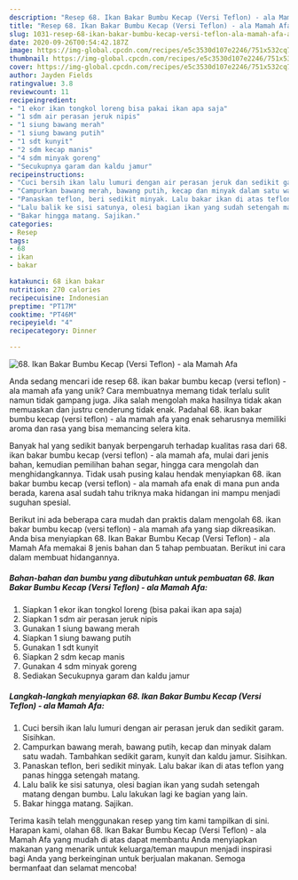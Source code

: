 ```yaml
---
description: "Resep 68. Ikan Bakar Bumbu Kecap (Versi Teflon) - ala Mamah Afa Anti Gagal"
title: "Resep 68. Ikan Bakar Bumbu Kecap (Versi Teflon) - ala Mamah Afa Anti Gagal"
slug: 1031-resep-68-ikan-bakar-bumbu-kecap-versi-teflon-ala-mamah-afa-anti-gagal
date: 2020-09-26T00:54:42.187Z
image: https://img-global.cpcdn.com/recipes/e5c3530d107e2246/751x532cq70/68-ikan-bakar-bumbu-kecap-versi-teflon-ala-mamah-afa-foto-resep-utama.jpg
thumbnail: https://img-global.cpcdn.com/recipes/e5c3530d107e2246/751x532cq70/68-ikan-bakar-bumbu-kecap-versi-teflon-ala-mamah-afa-foto-resep-utama.jpg
cover: https://img-global.cpcdn.com/recipes/e5c3530d107e2246/751x532cq70/68-ikan-bakar-bumbu-kecap-versi-teflon-ala-mamah-afa-foto-resep-utama.jpg
author: Jayden Fields
ratingvalue: 3.8
reviewcount: 11
recipeingredient:
- "1 ekor ikan tongkol loreng bisa pakai ikan apa saja"
- "1 sdm air perasan jeruk nipis"
- "1 siung bawang merah"
- "1 siung bawang putih"
- "1 sdt kunyit"
- "2 sdm kecap manis"
- "4 sdm minyak goreng"
- "Secukupnya garam dan kaldu jamur"
recipeinstructions:
- "Cuci bersih ikan lalu lumuri dengan air perasan jeruk dan sedikit garam. Sisihkan."
- "Campurkan bawang merah, bawang putih, kecap dan minyak dalam satu wadah. Tambahkan sedikit garam, kunyit dan kaldu jamur. Sisihkan."
- "Panaskan teflon, beri sedikit minyak. Lalu bakar ikan di atas teflon yang panas hingga setengah matang."
- "Lalu balik ke sisi satunya, olesi bagian ikan yang sudah setengah matang dengan bumbu. Lalu lakukan lagi ke bagian yang lain."
- "Bakar hingga matang. Sajikan."
categories:
- Resep
tags:
- 68
- ikan
- bakar

katakunci: 68 ikan bakar 
nutrition: 270 calories
recipecuisine: Indonesian
preptime: "PT17M"
cooktime: "PT46M"
recipeyield: "4"
recipecategory: Dinner

---
```



![68. Ikan Bakar Bumbu Kecap (Versi Teflon) - ala Mamah Afa](https://img-global.cpcdn.com/recipes/e5c3530d107e2246/751x532cq70/68-ikan-bakar-bumbu-kecap-versi-teflon-ala-mamah-afa-foto-resep-utama.jpg)

Anda sedang mencari ide resep 68. ikan bakar bumbu kecap (versi teflon) - ala mamah afa yang unik? Cara membuatnya memang tidak terlalu sulit namun tidak gampang juga. Jika salah mengolah maka hasilnya tidak akan memuaskan dan justru cenderung tidak enak. Padahal 68. ikan bakar bumbu kecap (versi teflon) - ala mamah afa yang enak seharusnya memiliki aroma dan rasa yang bisa memancing selera kita.

Banyak hal yang sedikit banyak berpengaruh terhadap kualitas rasa dari 68. ikan bakar bumbu kecap (versi teflon) - ala mamah afa, mulai dari jenis bahan, kemudian pemilihan bahan segar, hingga cara mengolah dan menghidangkannya. Tidak usah pusing kalau hendak menyiapkan 68. ikan bakar bumbu kecap (versi teflon) - ala mamah afa enak di mana pun anda berada, karena asal sudah tahu triknya maka hidangan ini mampu menjadi suguhan spesial.




Berikut ini ada beberapa cara mudah dan praktis dalam mengolah 68. ikan bakar bumbu kecap (versi teflon) - ala mamah afa yang siap dikreasikan. Anda bisa menyiapkan 68. Ikan Bakar Bumbu Kecap (Versi Teflon) - ala Mamah Afa memakai 8 jenis bahan dan 5 tahap pembuatan. Berikut ini cara dalam membuat hidangannya.

<!--inarticleads1-->

##### Bahan-bahan dan bumbu yang dibutuhkan untuk pembuatan 68. Ikan Bakar Bumbu Kecap (Versi Teflon) - ala Mamah Afa:

1. Siapkan 1 ekor ikan tongkol loreng (bisa pakai ikan apa saja)
1. Siapkan 1 sdm air perasan jeruk nipis
1. Gunakan 1 siung bawang merah
1. Siapkan 1 siung bawang putih
1. Gunakan 1 sdt kunyit
1. Siapkan 2 sdm kecap manis
1. Gunakan 4 sdm minyak goreng
1. Sediakan Secukupnya garam dan kaldu jamur




<!--inarticleads2-->

##### Langkah-langkah menyiapkan 68. Ikan Bakar Bumbu Kecap (Versi Teflon) - ala Mamah Afa:

1. Cuci bersih ikan lalu lumuri dengan air perasan jeruk dan sedikit garam. Sisihkan.
1. Campurkan bawang merah, bawang putih, kecap dan minyak dalam satu wadah. Tambahkan sedikit garam, kunyit dan kaldu jamur. Sisihkan.
1. Panaskan teflon, beri sedikit minyak. Lalu bakar ikan di atas teflon yang panas hingga setengah matang.
1. Lalu balik ke sisi satunya, olesi bagian ikan yang sudah setengah matang dengan bumbu. Lalu lakukan lagi ke bagian yang lain.
1. Bakar hingga matang. Sajikan.




Terima kasih telah menggunakan resep yang tim kami tampilkan di sini. Harapan kami, olahan 68. Ikan Bakar Bumbu Kecap (Versi Teflon) - ala Mamah Afa yang mudah di atas dapat membantu Anda menyiapkan makanan yang menarik untuk keluarga/teman maupun menjadi inspirasi bagi Anda yang berkeinginan untuk berjualan makanan. Semoga bermanfaat dan selamat mencoba!
